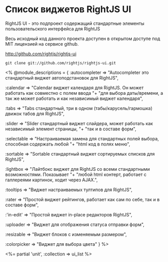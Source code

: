 # Список виджетов RightJS UI

RightJS UI - это подпроект содержащий стандартные элементы пользовательского интерфейса для RightJS

Весь исходный код данного проекта доступен в открытом доступе под MIT лицензией на сервисе github.

<http://github.com/rightjs/rightjs-ui>

`git clone git://github.com/rightjs/rightjs-ui.git`

<%
@module_descriptions = {
  :autocompleter => "Autocompleter это стандартный виджет автоподстановок для RightJS",
  
  :calendar      => "Calendar виджет календаря для RightJS. Он может работать как совместно с полем ввода "+
                    "для выбора даты/времени, а так же может работать и как независимый виджет календаря",
                    
  :tabs          => "Tabs стандартный, три в одном (табы/карусель/гармошка) движок табов для RightJS",
  
  :slider        => "Slider стандартный виджет слайдера, может работать как независимый элемент страницы, "+
                    "так и в составе форм",
                    
  :selectable    => "Настраиваемая замена для стандартных полей выбора, способная содержать любой "+
                    "html код в полях меню",
  
  :sortable      => "Sortable стандартный виджет сортируемых списков для RightJS",
  
  :lightbox      => "Лайтбокс виджет для RightJS со всеми стандартными возможностями. Показывает "+
                    "любой html контерт, работает с галлереями картинок, ходит через AJAX.",
                    
  :tooltips      => "Виджет настраиваемых тултипов для RightJS",
  
  :rater         => "Простой виджет рейтингов, работает как сам по себе, так и в составе форм",
  
  :'in-edit'     => "Простой виджет in-place редакторов RightJS",
  
  :uploader      => "Виджет для отображения статуса отправки форм",
  
  :resizable     => "Виджет блоков с изменяемым размером",
  
  :colorpicker   => "Виджет для выбора цвета"
}
%>

<%= partial 'unit', :collection => ui_list %>